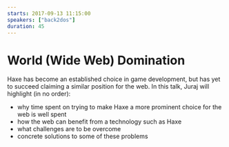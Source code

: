 ```yaml
---
starts: 2017-09-13 11:15:00
speakers: ["back2dos"]
duration: 45
---
```


# World (Wide Web) Domination

Haxe has become an established choice in game development, but has yet to succeed claiming a similar position for the web. In this talk, Juraj will highlight (in no order):

- why time spent on trying to make Haxe a more prominent choice for the web is well spent
- how the web can benefit from a technology such as Haxe
- what challenges are to be overcome
- concrete solutions to some of these problems